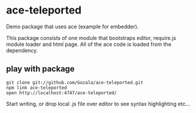 # ace-teleported #

Demo package that uses ace (example for embedder).

This package consists of one module that bootstraps editor, require.js module
loader and html page. All of the ace code is loaded from the dependency.

## play with package ##

    git clone git://github.com/Gozala/ace-teleported.git
    npm link ace-teleported
    open http://localhost:4747/ace-teleported/

Start writing, or drop local .js file over editor to see syntax highlighting
etc...
